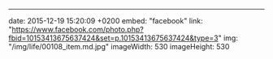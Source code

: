 ---
date: 2015-12-19 15:20:09 +0200
embed: "facebook"
link: "https://www.facebook.com/photo.php?fbid=10153413675637424&set=p.10153413675637424&type=3"
img: "/img/life/00108_item.md.jpg"
imageWidth: 530
imageHeight: 530
